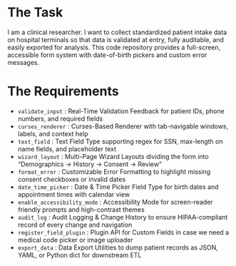 # The Task

I am a clinical researcher. I want to collect standardized patient intake data on hospital terminals so that data is validated at entry, fully auditable, and easily exported for analysis. This code repository provides a full-screen, accessible form system with date-of-birth pickers and custom error messages.

# The Requirements

* `validate_input` : Real-Time Validation Feedback for patient IDs, phone numbers, and required fields  
* `curses_renderer` : Curses-Based Renderer with tab-navigable windows, labels, and context help  
* `text_field`    : Text Field Type supporting regex for SSN, max-length on name fields, and placeholder text  
* `wizard_layout` : Multi-Page Wizard Layouts dividing the form into “Demographics → History → Consent → Review”  
* `format_error`  : Customizable Error Formatting to highlight missing consent checkboxes or invalid dates  
* `date_time_picker` : Date & Time Picker Field Type for birth dates and appointment times with calendar view  
* `enable_accessibility_mode` : Accessibility Mode for screen-reader friendly prompts and high-contrast themes  
* `audit_log`     : Audit Logging & Change History to ensure HIPAA-compliant record of every change and navigation  
* `register_field_plugin` : Plugin API for Custom Fields in case we need a medical code picker or image uploader  
* `export_data`   : Data Export Utilities to dump patient records as JSON, YAML, or Python dict for downstream ETL  

